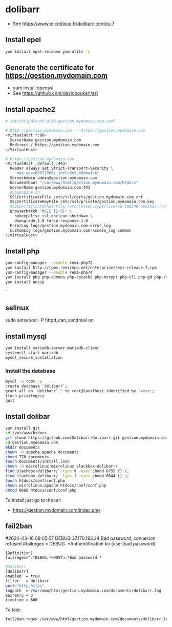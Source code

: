 # dolibarr

* See https://www.microlinux.fr/dolibarr-centos-7

## Install epel

```bash
yum install epel-release yum-utils -y
```

## Generate the certificate for https://gestion.mydomain.com

* yum install openssl
* See https://github.com/davidboukari/ssl


## Install apache2

```bash
# /etc/httpd/conf.d/10-gestion.mydomain.com.conf

# http://gestion.mydomain.com -> https://gestion.mydomain.com
<VirtualHost *:80>
  ServerName gestion.mydomain.com
  Redirect / https://gestion.mydomain.com
</VirtualHost>

# https://gestion.mydomain.com
<VirtualHost _default_:443>
  Header always set Strict-Transport-Security \
    "max-age=63072000; includeSubDomains"
  ServerAdmin admin@gestion.mydomain.com
  DocumentRoot "/var/www/html/gestion.mydomain.com/htdocs"
  ServerName gestion.mydomain.com:443
  #SSLEngine on
  SSLCertificateFile /etc/ssl/certs/gestion.mydomain.com.crt
  SSLCertificateKeyFile /etc/ssl/private/gestion.mydomain.com.key
  #SSLCertificateChainFile /etc/letsencrypt/live/sd-100246.dedibox.fr/fullchain.pem
  BrowserMatch "MSIE [2-5]" \
    nokeepalive ssl-unclean-shutdown \
    downgrade-1.0 force-response-1.0
  ErrorLog logs/gestion.mydomain.com-error_log
  CustomLog logs/gestion.mydomain.com-access_log common
</VirtualHost>
```

## Install php

```bash
yum-config-manager --enable remi-php72
yum install http://rpms.remirepo.net/enterprise/remi-release-7.rpm
yum-config-manager --enable remi-php74
yum install php php-common php-opcache php-mcrypt php-cli php-gd php-curl php-mysql php-zipstream php-zip
yum install unzip
```
`

## selinux

sudo setsebool -P httpd_can_sendmail on

## install mysql

```bash
yum install mariadb-server mariadb-client
systemctl start mariadb
mysql_secure_installation
```

### Install the database

```bash
mysql -u root -p
create database `dolibarr`;
grant all on `dolibarr`.* to root@localhost identified by 'xxxx';
flush privileges;
quit
```

## Install dolibar

```bash
yum install git
cd /var/www/htdocs
git clone https://github.com/Dolibarr/dolibarr.git gestion.mydomain.com
cd gestion.mydomain.com
mkdir documents
chown -R apache.apache documents
chmod 770 documents
touch documents/install.lock
chown -R microlinux:microlinux slackbox-dolibarr/
find slackbox-dolibarr/ -type d -exec chmod 0755 {} \;
find slackbox-dolibarr/ -type f -exec chmod 0644 {} \;
touch htdocs/conf/conf.php
chown microlinux:apache htdocs/conf/conf.php
chmod 0660 htdocs/conf/conf.php
```

To install just go to the url:

* https://gestion.mydomain.com/index.php

## fail2ban

#2020-03-16 09:05:07 DEBUG   37.170.193.24   Bad password, connexion refused
#failregex = DEBUG <HOST>.*Authentification ko (user|bad password)
```
[Definition]
failregex=^.*DEBUG.*<HOST>.*Bad password.*
```

```bash
#Dolibarr
[dolibarr]
enabled  = true
filter   = dolibarr
port="http,https"
logpath  = /var/www/html/gestion.mydomain.com/documents/dolibarr.log
maxretry = 3
findtime = 600
```

To test:

```bash
fail2ban-regex /var/www/html/gestion.mydomain.com/documents/dolibarr.log /etc/fail2ban/filter.d/dolibarr.conf
```
